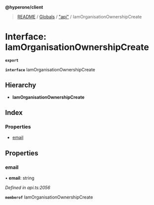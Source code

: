 **@hyperone/client**

> [README](../README.md) / [Globals](../globals.md) / ["api"](../modules/_api_.md) / IamOrganisationOwnershipCreate

# Interface: IamOrganisationOwnershipCreate

**`export`** 

**`interface`** IamOrganisationOwnershipCreate

## Hierarchy

* **IamOrganisationOwnershipCreate**

## Index

### Properties

* [email](_api_.iamorganisationownershipcreate.md#email)

## Properties

### email

•  **email**: string

*Defined in api.ts:2056*

**`memberof`** IamOrganisationOwnershipCreate
